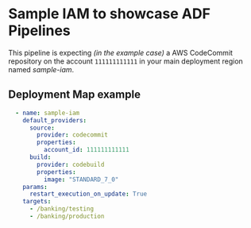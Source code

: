 # Sample IAM to showcase ADF Pipelines

This pipeline is expecting *(in the example case)* a AWS CodeCommit repository
on the account `111111111111` in your main deployment region named *sample-iam*.

## Deployment Map example

```yaml
  - name: sample-iam
    default_providers:
      source:
        provider: codecommit
        properties:
          account_id: 111111111111
      build:
        provider: codebuild
        properties:
          image: "STANDARD_7_0"
    params:
      restart_execution_on_update: True
    targets:
      - /banking/testing
      - /banking/production
```
